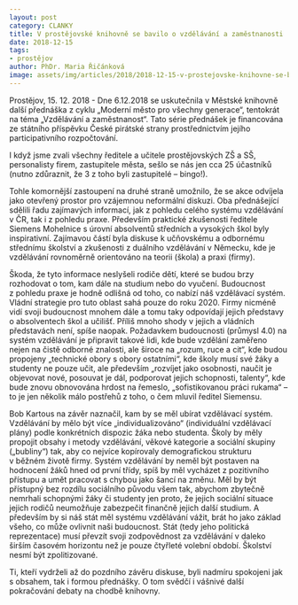 ```yaml
---
layout: post
category: CLANKY
title: V prostějovské knihovně se bavilo o vzdělávání a zaměstnanosti
date: 2018-12-15
tags: 
- prostějov
author: PhDr. Maria Řičánková
image: assets/img/articles/2018/2018-12-15-v-prostejovske-knihovne-se-bavilo-o-vzdelavani-a-zamestnanosti.jpg  #751x422 pixelu
---
```

Prostějov, 15. 12. 2018 - Dne 6.12.2018 se uskutečnila v Městské knihovně další přednáška z cyklu „Moderní město pro všechny generace“, tentokrát na téma „Vzdělávání a zaměstnanost“. Tato série přednášek je financována ze státního příspěvku České pirátské strany prostřednictvím jejího participativního rozpočtování. 

I když jsme zvali všechny ředitele a učitele prostějovských ZŠ a SŠ, personalisty firem, zastupitele města, sešlo se nás jen cca 25 účastníků (nutno zdůraznit, že 3 z toho byli zastupitelé – bingo!). 

Tohle komornější zastoupení na druhé straně umožnilo, že se akce odvíjela jako otevřený prostor pro vzájemnou neformální diskuzi. Oba přednášející sdělili řadu zajímavých informací, jak z pohledu celého systému vzdělávání v ČR, tak i z pohledu praxe. Především praktické zkušenosti ředitele Siemens Mohelnice s úrovní absolventů středních a vysokých škol byly inspirativní. Zajímavou částí byla diskuse k učňovskému a odbornému střednímu školství a zkušenosti z duálního vzdělávání v Německu, kde je vzdělávání rovnoměrně orientováno na teorii (škola) a praxi (firmy).

Škoda, že tyto informace neslyšeli rodiče dětí, které se budou brzy rozhodovat o tom, kam dále na studium nebo do vyučení. Budoucnost z pohledu praxe je hodně odlišná od toho, co nabízí náš vzdělávací systém. Vládní strategie pro tuto oblast sahá pouze do roku 2020. Firmy nicméně vidí svoji budoucnost mnohem dále a tomu taky odpovídají jejich představy o absolventech škol a učilišť. Příliš mnoho shody v jejich a vládních představách není, spíše naopak. Požadavkem budoucnosti (průmysl 4.0) na systém vzdělávání je připravit takové lidi, kde bude vzdělání zaměřeno nejen na čistě odborné znalosti, ale široce na „rozum, ruce a cit“, kde budou propojeny „technické obory s obory ostatními“, kde školy musí své žáky a studenty ne pouze učit, ale především „rozvíjet jako osobnosti, naučit je objevovat nové, posouvat je dál, podporovat jejich schopnosti, talenty“, kde bude znovu obnovována hrdost na řemeslo, „sofistikovanou práci rukama“ – to je jen několik málo postřehů z toho, o čem mluvil ředitel Siemensu.

Bob Kartous na závěr naznačil, kam by se měl ubírat vzdělávací systém. Vzdělávání by mělo být více „individualizováno“ (individuální vzdělávací plány) podle konkrétních dispozic žáka nebo studenta. Školy by měly propojit obsahy i metody vzdělávání, věkové kategorie a sociální skupiny („bubliny“) tak, aby co nejvíce kopírovaly demografickou strukturu v běžném životě firmy. Systém vzdělávání by neměl být postaven na hodnocení žáků hned od první třídy, spíš by měl vycházet z pozitivního přístupu a umět pracovat s chybou jako šancí na změnu. Měl by být přístupný bez rozdílu sociálního původu všem tak, abychom zbytečně nemrhali schopnými žáky či studenty jen proto, že jejich sociální situace jejich rodičů neumožňuje zabezpečit finančně jejich další studium.  A především by si náš stát měl systému vzdělávání vážit, brát ho jako základ všeho, co může ovlivnit naši budoucnost. Stát (tedy jeho politická reprezentace) musí převzít svoji zodpovědnost za vzdělávání v daleko širším časovém horizontu než je pouze čtyřleté volební období. Školství nesmí být zpolitizované.

Ti, kteří vydrželi až do pozdního závěru diskuse, byli nadmíru spokojeni jak s obsahem, tak i formou přednášky. O tom svědčí i vášnivé další pokračování debaty na chodbě knihovny.